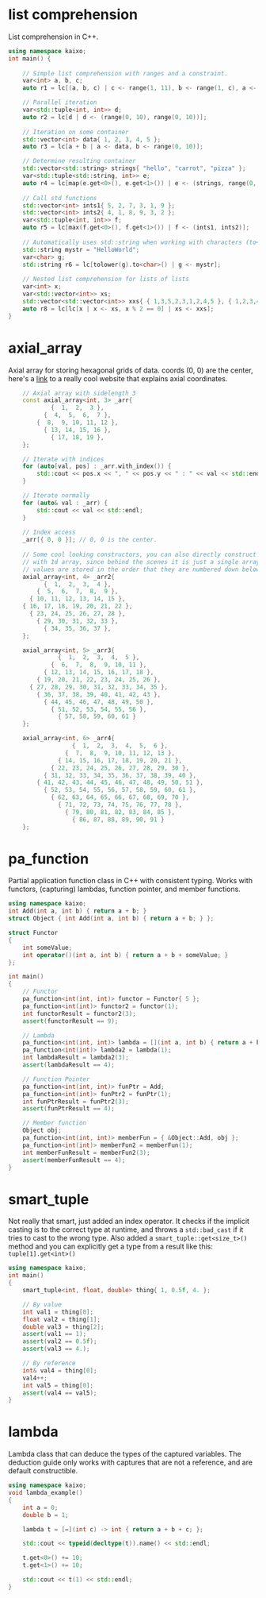 # list comprehension
 List comprehension in C++. 
```cpp
using namespace kaixo;
int main() {
    
    // Simple list comprehension with ranges and a constraint.
    var<int> a, b, c;
    auto r1 = lc[(a, b, c) | c <- range(1, 11), b <- range(1, c), a <- range(1, b), a*a + b*b == c*c];

    // Parallel iteration
    var<std::tuple<int, int>> d;
    auto r2 = lc[d | d <- (range(0, 10), range(0, 10))];
    
    // Iteration on some container
    std::vector<int> data{ 1, 2, 3, 4, 5 };
    auto r3 = lc[a + b | a <- data, b <- range(0, 10)];

    // Determine resulting container
    std::vector<std::string> strings{ "hello", "carrot", "pizza" };
    var<std::tuple<std::string, int>> e;
    auto r4 = lc[map(e.get<0>(), e.get<1>()) | e <- (strings, range(0, 100))]; 
    
    // Call std functions
    std::vector<int> ints1{ 5, 2, 7, 3, 1, 9 };
    std::vector<int> ints2{ 4, 1, 8, 9, 3, 2 };
    var<std::tuple<int, int>> f;
    auto r5 = lc[max(f.get<0>(), f.get<1>()) | f <- (ints1, ints2)];
    
    // Automatically uses std::string when working with characters (to<char>() because tolower() returns int)
    std::string mystr = "HelloWorld";
    var<char> g;
    std::string r6 = lc[tolower(g).to<char>() | g <- mystr];
    
    // Nested list comprehension for lists of lists
    var<int> x;
    var<std::vector<int>> xs;
    std::vector<std::vector<int>> xxs{ { 1,3,5,2,3,1,2,4,5 }, { 1,2,3,4,5,6,7,8,9 }, { 1,2,4,2,1,6,3,1,3,2,3,6 } };
    auto r8 = lc[lc[x | x <- xs, x % 2 == 0] | xs <- xxs];
}
```
# axial_array
 Axial array for storing hexagonal grids of data. coords (0, 0) are the center, here's a [link](https://www.redblobgames.com/grids/hexagons/#coordinates-axial) to a really cool website that explains axial coordinates.
```cpp
    // Axial array with sidelength 3
    const axial_array<int, 3> _arr{
            {  1,  2,  3 },
          {  4,  5,  6,  7 },
        {  8,  9, 10, 11, 12 },
          { 13, 14, 15, 16 },
            { 17, 18, 19 },
    };

    // Iterate with indices
    for (auto[val, pos] : _arr.with_index()) {
        std::cout << pos.x << ", " << pos.y << " : " << val << std::endl;
    }

    // Iterate normally
    for (auto& val : _arr) {
        std::cout << val << std::endl;
    }
    
    // Index access
    _arr[{ 0, 0 }]; // 0, 0 is the center.
    
    // Some cool looking constructors, you can also directly construct
    // with 1d array, since behind the scenes it is just a single array.
    // values are stored in the order that they are numbered down below.
    axial_array<int, 4> _arr2{
          {  1,  2,  3,  4 },
        {  5,  6,  7,  8,  9 },
      { 10, 11, 12, 13, 14, 15 },
    { 16, 17, 18, 19, 20, 21, 22 },
      { 23, 24, 25, 26, 27, 28 },
        { 29, 30, 31, 32, 33 },
          { 34, 35, 36, 37 },
    };

    axial_array<int, 5> _arr3{
              {  1,  2,  3,  4,  5 },
            {  6,  7,  8,  9, 10, 11 },
          { 12, 13, 14, 15, 16, 17, 18 },
        { 19, 20, 21, 22, 23, 24, 25, 26 },
      { 27, 28, 29, 30, 31, 32, 33, 34, 35 },
        { 36, 37, 38, 39, 40, 41, 42, 43 },
          { 44, 45, 46, 47, 48, 49, 50 },
            { 51, 52, 53, 54, 55, 56 },
              { 57, 58, 59, 60, 61 }
    };

    axial_array<int, 6> _arr4{
                  {  1,  2,  3,  4,  5,  6 },
                {  7,  8,  9, 10, 11, 12, 13 },
              { 14, 15, 16, 17, 18, 19, 20, 21 },
            { 22, 23, 24, 25, 26, 27, 28, 29, 30 },
          { 31, 32, 33, 34, 35, 36, 37, 38, 39, 40 },
        { 41, 42, 43, 44, 45, 46, 47, 48, 49, 50, 51 },
          { 52, 53, 54, 55, 56, 57, 58, 59, 60, 61 },
            { 62, 63, 64, 65, 66, 67, 68, 69, 70 },
              { 71, 72, 73, 74, 75, 76, 77, 78 },
                { 79, 80, 81, 82, 83, 84, 85 },
                  { 86, 87, 88, 89, 90, 91 }
    };
```
# pa_function
 Partial application function class in C++ with consistent typing. Works with functors, (capturing) lambdas, function pointer, and member functions. 
```cpp
using namespace kaixo;
int Add(int a, int b) { return a + b; }
struct Object { int Add(int a, int b) { return a + b; } };

struct Functor
{
    int someValue;
    int operator()(int a, int b) { return a + b + someValue; }
};

int main()
{
    // Functor
    pa_function<int(int, int)> functor = Functor{ 5 };
    pa_function<int(int)> functor2 = functor(1);
    int functorResult = functor2(3);
    assert(functorResult == 9);

    // Lambda
    pa_function<int(int, int)> lambda = [](int a, int b) { return a + b; };
    pa_function<int(int)> lambda2 = lambda(1);
    int lambdaResult = lambda2(3);
    assert(lambdaResult == 4);

    // Function Pointer
    pa_function<int(int, int)> funPtr = Add;
    pa_function<int(int)> funPtr2 = funPtr(1);
    int funPtrResult = funPtr2(3);
    assert(funPtrResult == 4);

    // Member function
    Object obj;
    pa_function<int(int, int)> memberFun = { &Object::Add, obj };
    pa_function<int(int)> memberFun2 = memberFun(1);
    int memberFunResult = memberFun2(3);
    assert(memberFunResult == 4);
}
```

# smart_tuple
 Not really that smart, just added an index operator. It checks if the implicit casting is to the correct type at runtime, and throws a ```std::bad_cast``` if it tries to cast to the wrong type. Also added a ```smart_tuple::get<size_t>()``` method and you can explicitly get a type from a result like this: ```tuple[1].get<int>()```
```cpp
using namespace kaixo;
int main()
{
	smart_tuple<int, float, double> thing{ 1, 0.5f, 4. };

	// By value
	int val1 = thing[0];
	float val2 = thing[1];
	double val3 = thing[2];
	assert(val1 == 1);
	assert(val2 == 0.5f);
	assert(val3 == 4.);

	// By reference
	int& val4 = thing[0];
	val4++;
	int val5 = thing[0];
	assert(val4 == val5);
}
```

# lambda
 Lambda class that can deduce the types of the captured variables. The deduction guide only works with captures that are not a reference, and are default constructible.
```cpp
using namespace kaixo;
void lambda_example()
{
    int a = 0;
    double b = 1;

    lambda t = [=](int c) -> int { return a + b + c; };

    std::cout << typeid(decltype(t)).name() << std::endl;

    t.get<0>() += 10;
	t.get<1>() += 10;

    std::cout << t(1) << std::endl;
}
```
